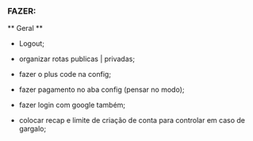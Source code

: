 ### FAZER:

** Geral **
- Logout;
- organizar rotas publicas | privadas;
- fazer o plus code na config;
- fazer pagamento no aba config (pensar no modo);

- fazer login com google também;
- colocar recap e limite de criação de conta para controlar em caso de gargalo;